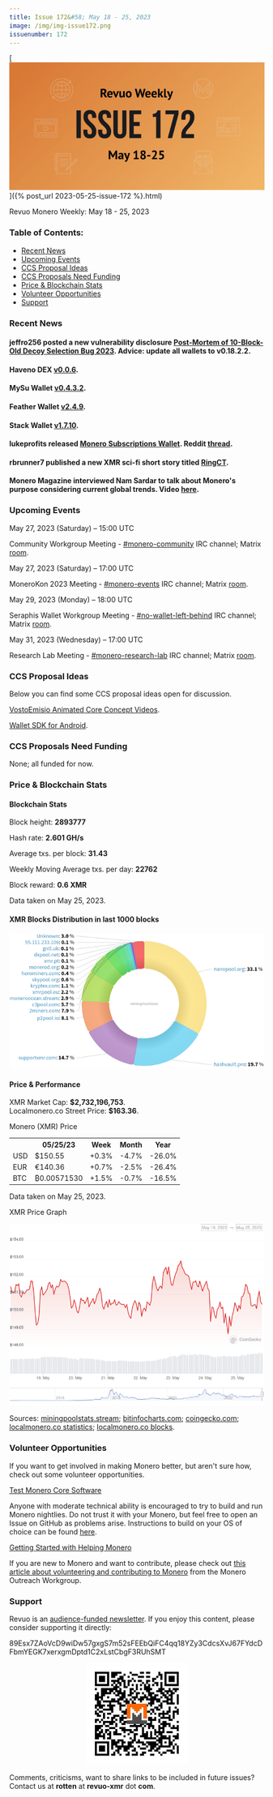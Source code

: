 ```yaml
---
title: Issue 172&#58; May 18 - 25, 2023
image: /img/img-issue172.png
issuenumber: 172
---
```

[<img src="/img/img-issue172.png" alt="Revuo Monero Weekly #172 Slide" class="img-lead">]({% post_url 2023-05-25-issue-172 %}.html)

<p class="text-lead">Revuo Monero Weekly: May 18 - 25, 2023</p>
<!--more-->

<h3>Table of Contents:</h3>
<ul class="contents">
    <li><a href="#news">Recent News</a></li>
    <li><a href="#events">Upcoming Events</a></li>
    <li><a href="#ideas">CCS Proposal Ideas</a></li>
    <li><a href="#proposals">CCS Proposals Need Funding</a></li>
    <li><a href="#stats">Price & Blockchain Stats</a></li>
    <li><a href="#volunteer">Volunteer Opportunities</a></li>
    <li><a href="#support">Support</a></li>
</ul>

<h3 id="news">Recent News</h3>

<div class="newsbyte">
    <h4>jeffro256 posted a new vulnerability disclosure <a href="https://github.com/monero-project/monero/issues/8872" target="_blank">Post-Mortem of 10-Block-Old Decoy Selection Bug 2023</a>. Advice: update all wallets to v0.18.2.2.</h4>
</div>

<div class="newsbyte">
    <h4>Haveno DEX <a href="https://github.com/haveno-dex/haveno/releases/tag/v0.0.6" target="_blank">v0.0.6</a>.</h4>
</div>

<div class="newsbyte">
    <h4>MySu Wallet <a href="https://mysu.dev/" target="_blank">v0.4.3.2</a>.</h4>
</div>

<div class="newsbyte">
    <h4>Feather Wallet <a href="https://featherwallet.org/download/" target="_blank">v2.4.9</a>.</h4>
</div>

<div class="newsbyte">
    <h4>Stack Wallet <a href="https://github.com/cypherstack/stack_wallet/releases/tag/build_174" target="_blank">v1.7.10</a>.</h4>
</div>

<div class="newsbyte">
    <h4>lukeprofits released <a href="https://github.com/lukeprofits/Monero_Subscriptions_Wallet" target="_blank">Monero Subscriptions Wallet</a>. Reddit <a href="https://teddit.adminforge.de/r/Monero/comments/13lnwql/monero_subscriptions_wallet_available_now/" target="_blank">thread</a>.</h4>
</div>

<div class="newsbyte">
    <h4>rbrunner7 published a new XMR sci-fi short story titled <a href="https://rbrunner7.github.io/ring_ct.html" target="_blank">RingCT</a>.</h4>
</div>

<div class="newsbyte">
    <h4>Monero Magazine interviewed Nam Sardar to talk about Monero's purpose considering current global trends. Video <a href="https://piped.adminforge.de/watch?v=KU_xqzb38-A" target="_blank">here</a>.</h4>
</div>

<h3 id="events">Upcoming Events</h3>

<div class="event">
    <p class="date" markdown="1">May 27, 2023 (Saturday) – 15:00 UTC</p>
    <p markdown="1">Community Workgroup Meeting - <a href="irc://irc.libera.chat/#monero-community" target="_blank">#monero-community</a> IRC channel; Matrix <a href="https://matrix.to/#/#monero-community:monero.social" target="_blank">room</a>.</p>
</div>

<div class="event">
    <p class="date" markdown="1">May 27, 2023 (Saturday) – 17:00 UTC</p>
    <p markdown="1">MoneroKon 2023 Meeting - <a href="irc://irc.libera.chat/#monero-events" target="_blank">#monero-events</a> IRC channel; Matrix <a href="https://matrix.to/#/#monero-events:monero.social" target="_blank">room</a>.</p>
</div>

<div class="event">
    <p class="date" markdown="1">May 29, 2023 (Monday) – 18:00 UTC</p>
    <p markdown="1">Seraphis Wallet Workgroup Meeting - <a href="irc://irc.libera.chat/#no-wallet-left-behind" target="_blank">#no-wallet-left-behind</a> IRC channel; Matrix <a href="https://matrix.to/#/#no-wallet-left-behind:monero.social" target="_blank">room</a>.</p>
</div>

<div class="event">
    <p class="date" markdown="1">May 31, 2023 (Wednesday) – 17:00 UTC</p>
    <p markdown="1">Research Lab Meeting - <a href="irc://irc.libera.chat/#monero-research-lab" target="_blank">#monero-research-lab</a> IRC channel; Matrix <a href="https://matrix.to/#/#monero-research-lab:monero.social" target="_blank">room</a>.</p>
</div>

<h3 id="ideas">CCS Proposal Ideas</h3>

<p>Below you can find some CCS proposal ideas open for discussion.</p>

<div class="proposal">
<p><a href="https://repo.getmonero.org/monero-project/ccs-proposals/-/merge_requests/387" target="_blank">VostoEmisio Animated Core Concept Videos</a>.</p>
</div>

<div class="proposal">
<p><a href="https://repo.getmonero.org/monero-project/ccs-proposals/-/merge_requests/388" target="_blank">Wallet SDK for Android</a>.</p>
</div>

<h3 id="proposals">CCS Proposals Need Funding</h3>

<p>None; all funded for now.</p>

<h3 id="stats">Price & Blockchain Stats</h3>

<h4 class="stat">Blockchain Stats</h4>

<div class="bcstats">
    <p>Block height: <b>2893777</b></p>
    <p>Hash rate: <b>2.601 GH/s</b></p>
    <p>Average txs. per block: <b>31.43</b></p>
    <p>Weekly Moving Average txs. per day: <b>22762</b></p>
    <p>Block reward: <b>0.6 XMR</b></p>
</div>
<p class="note">Data taken on May 25, 2023.</p>

<h4 class="stat">XMR Blocks Distribution in last 1000 blocks</h4>
<p><img src="/img/hashrate-pool-distribution-0525.png" alt="Hashrate Pool Distribution Pie Chart"/></p>

<h4 class="stat" id="price-stat">Price & Performance</h4>

<div class="price-intro">XMR Market Cap: <b>$2,732,196,753</b>.<br/>Localmonero.co Street Price: <b>$163.36</b>.</div>

<p class="table-title">Monero (XMR) Price</p>
<table class="price-table">
  <tr class="row1">
    <th></th>
    <th>05/25/23</th>
    <th>Week</th>
    <th>Month</th>
    <th>Year</th>
  </tr>
  <tr>
    <td data-th="XMR to">USD</td>
    <td data-th="05/25/23">$150.55</td>
    <td data-th="Week" class="green">+0.3%</td>
    <td data-th="Month" class="red">-4.7%</td>
    <td data-th="Year" class="red">-26.0%</td>
  </tr>
  <tr class="row3">
    <td data-th="XMR to">EUR</td>
    <td data-th="05/25/23">€140.36</td>
    <td data-th="Week" class="green">+0.7%</td>
    <td data-th="Month" class="red">-2.5%</td>
    <td data-th="Year" class="red">-26.4%</td>
  </tr>
  <tr>
    <td data-th="XMR to">BTC</td>
    <td data-th="05/25/23">₿0.00571530</td>
    <td data-th="Week" class="green">+1.5%</td>
    <td data-th="Month" class="red">-0.7%</td>
    <td data-th="Year" class="red">-16.5%</td>
  </tr>
</table>
<p class="note">Data taken on May 25, 2023.</p>

<p class="table-title">XMR Price Graph</p>

![XMR Price Graph 05/18/23-05/25/23](/img/weekly-chart-0525.png "XMR Price Graph 05/18/23-05/25/23")

Sources: <a href="https://miningpoolstats.stream/monero" target="_blank">miningpoolstats.stream</a>; <a href="https://bitinfocharts.com/monero/" target="_blank">bitinfocharts.com</a>; <a href="https://www.coingecko.com/en/coins/monero" target="_blank">coingecko.com</a>; <a href="https://localmonero.co/statistics" target="_blank">localmonero.co statistics</a>; <a href="https://localmonero.co/blocks" target="_blank">localmonero.co blocks</a>.

<h3 id="volunteer">Volunteer Opportunities</h3>

<p>If you want to get involved in making Monero better, but aren't sure how, check out some volunteer opportunities.</p>

<div class="newsbyte">
    <p class="date"><a href="https://github.com/monero-project/monero" target="_blank">Test Monero Core Software</a></p>
    <p>Anyone with moderate technical ability is encouraged to try to build and run Monero nightlies. Do not trust it with your Monero, but feel free to open an Issue on GitHub as problems arise. Instructions to build on your OS of choice can be found <a href="https://github.com/monero-project/monero#compiling-monero-from-source" target="_blank">here</a>. </p>
</div>

<div class="newsbyte">
    <p class="date"><a href="https://github.com/monero-project/monero" target="_blank">Getting Started with Helping Monero</a></p>
    <p>If you are new to Monero and want to contribute, please check out <a href="https://www.monerooutreach.org/stories/getting-started-helping-monero.php" target="_blank">this article about volunteering and contributing to Monero</a> from the Monero Outreach Workgroup. </p>
</div>

<h3 id="support">Support</h3>

<p markdown="1">Revuo is an <a href="https://revuo-xmr.com/support/">audience-funded newsletter</a>. If you enjoy this content, please consider supporting it directly:</p>

<p class="address" markdown="1">89Esx7ZAoVcD9wiDw57gxgS7m52sFEEbQiFC4qq18YZy3CdcsXvJ67FYdcDFbmYEGK7xerxgmDptd1C2xLstCbgF3RUhSMT</p>

<p><center><a href="monero:89Esx7ZAoVcD9wiDw57gxgS7m52sFEEbQiFC4qq18YZy3CdcsXvJ67FYdcDFbmYEGK7xerxgmDptd1C2xLstCbgF3RUhSMT" class="qr"><img src="/img/donate-monero.jpg" style="max-width: 200px;"/></a></center></p>

Comments, criticisms, want to share links to be included in future issues? Contact us at **rotten** at **revuo-xmr** dot **com**.
